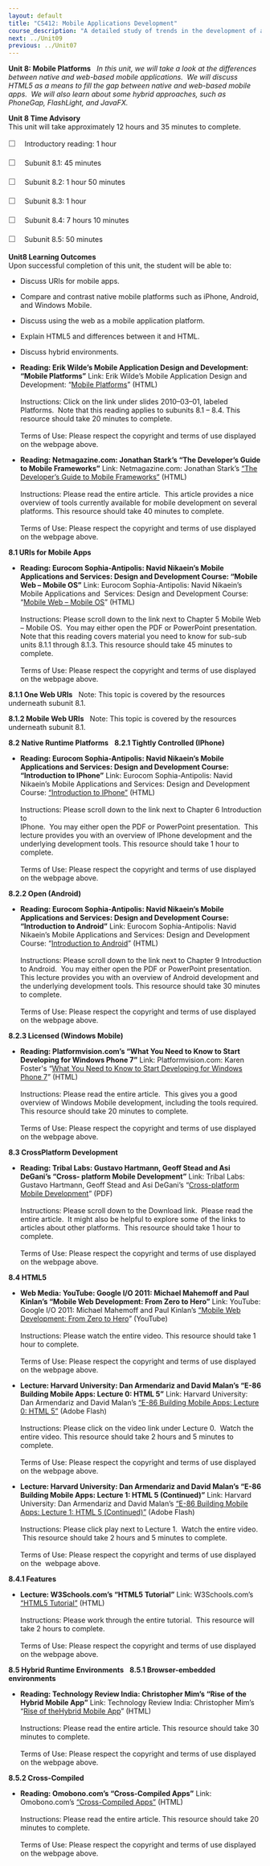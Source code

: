 ```yaml
---
layout: default
title: "CS412: Mobile Applications Development"
course_description: "A detailed study of trends in the development of applications for mobile devices, focusing on the unique design and deployment issues that must be taken into consideration when developing applications for mobile devices."
next: ../Unit09
previous: ../Unit07
---
```

**Unit 8: Mobile Platforms** <span id="8"></span> 
*In this unit, we will take a look at the differences between native and
web-based mobile applications.  We will discuss HTML5 as a means to fill
the gap between native and web-based mobile apps.  We will also learn
about some hybrid approaches, such as PhoneGap, FlashLight, and JavaFX.*

**Unit 8 Time Advisory**  
This unit will take approximately 12 hours and 35 minutes to complete.  
  
 <span
style="color: rgb(85, 85, 85); font-family: 'Myriad Pro', 'Gill Sans', 'Gill Sans MT', Calibri, sans-serif; font-size: 16px; line-height: 24px; text-align: left; -webkit-text-size-adjust: none; ">☐
   </span>Introductory reading: 1 hour  
  
 <span
style="color: rgb(85, 85, 85); font-family: 'Myriad Pro', 'Gill Sans', 'Gill Sans MT', Calibri, sans-serif; font-size: 16px; line-height: 24px; text-align: left; -webkit-text-size-adjust: none; ">☐
   </span>Subunit 8.1: 45 minutes  
  
 <span
style="color: rgb(85, 85, 85); font-family: 'Myriad Pro', 'Gill Sans', 'Gill Sans MT', Calibri, sans-serif; font-size: 16px; line-height: 24px; text-align: left; -webkit-text-size-adjust: none; ">☐
   </span>Subunit 8.2: 1 hour 50 minutes  
  
 <span
style="color: rgb(85, 85, 85); font-family: 'Myriad Pro', 'Gill Sans', 'Gill Sans MT', Calibri, sans-serif; font-size: 16px; line-height: 24px; text-align: left; -webkit-text-size-adjust: none; ">☐
   </span>Subunit 8.3: 1 hour  
  
 <span
style="color: rgb(85, 85, 85); font-family: 'Myriad Pro', 'Gill Sans', 'Gill Sans MT', Calibri, sans-serif; font-size: 16px; line-height: 24px; text-align: left; -webkit-text-size-adjust: none; ">☐
   </span>Subunit 8.4: 7 hours 10 minutes  
  
 <span
style="color: rgb(85, 85, 85); font-family: 'Myriad Pro', 'Gill Sans', 'Gill Sans MT', Calibri, sans-serif; font-size: 16px; line-height: 24px; text-align: left; -webkit-text-size-adjust: none; ">☐
  </span> Subunit 8.5: 50 minutes

**Unit8 Learning Outcomes**  
Upon successful completion of this unit, the student will be able to:  
-   Discuss URIs for mobile apps.
-   Compare and contrast native mobile platforms such as iPhone,
    Android, and Windows Mobile.
-   Discuss using the web as a mobile application platform.
-   Explain HTML5 and differences between it and HTML.
-   Discuss hybrid environments.

-   **Reading: Erik Wilde’s Mobile Application Design and Development:
    “Mobile Platforms”**
    Link: Erik Wilde’s Mobile Application Design and Development:
    “[Mobile Platforms](http://dret.net/lectures/mobapp-spring10/)”
    (HTML)  
        
     Instructions: Click on the link under slides 2010–03–01, labeled
    Platforms.  Note that this reading applies to subunits 8.1 – 8.4.
    This resource should take 20 minutes to complete.  
        
     Terms of Use: Please respect the copyright and terms of use
    displayed on the webpage above.

-   **Reading: Netmagazine.com: Jonathan Stark’s “The Developer’s Guide
    to Mobile Frameworks”**
    Link: Netmagazine.com: Jonathan Stark’s [“The Developer’s Guide to
    Mobile
    Frameworks”](http://www.netmagazine.com/features/developers-guide-mobile-frameworks)
    (HTML)  
        
     Instructions: Please read the entire article.  This article
    provides a nice overview of tools currently available for mobile
    development on several platforms. This resource should take 40
    minutes to complete.  
        
     Terms of Use: Please respect the copyright and terms of use
    displayed on the webpage above.

**8.1 URIs for Mobile Apps** <span id="8.1"></span> 
-   **Reading: Eurocom Sophia-Antipolis: Navid Nikaein’s Mobile
    Applications and Services: Design and Development Course: “Mobile
    Web – Mobile OS”**
    Link: Eurocom Sophia-Antipolis: Navid Nikaein’s Mobile Applications
    and  Services: Design and Development Course: “[Mobile Web – Mobile
    OS](http://www.eurecom.fr/%7Enikaeinn/lecture/mobserv/2010/)”
    (HTML)  
        
     Instructions: Please scroll down to the link next to Chapter 5
    Mobile Web – Mobile OS.  You may either open the PDF or PowerPoint
    presentation.  Note that this reading covers material you need to
    know for sub-sub units 8.1.1 through 8.1.3. This resource should
    take 45 minutes to complete.  
                  
     Terms of Use: Please respect the copyright and terms of use
    displayed on the webpage above.

**8.1.1 One Web URIs** <span id="8.1.1"></span> 
Note: This topic is covered by the resources underneath subunit 8.1.

**8.1.2 Mobile Web URIs** <span id="8.1.2"></span> 
Note: This topic is covered by the resources underneath subunit 8.1.

**8.2 Native Runtime Platforms** <span id="8.2"></span> 
**8.2.1 Tightly Controlled (IPhone)** <span id="8.2.1"></span> 
-   **Reading: Eurocom Sophia-Antipolis: Navid Nikaein’s Mobile
    Applications and Services: Design and Development Course:
    “Introduction to IPhone”**
    Link: Eurocom Sophia-Antipolis: Navid Nikaein’s Mobile Applications
    and Services: Design and Development Course: [“Introduction to
    IPhone”](http://www.eurecom.fr/%7Enikaeinn/lecture/mobserv/2010/)
    (HTML)  
        
     Instructions: Please scroll down to the link next to Chapter 6
    Introduction to  
     IPhone.  You may either open the PDF or PowerPoint presentation. 
    This lecture provides you with an overview of IPhone development and
    the underlying development tools. This resource should take 1 hour
    to complete.  
        
     Terms of Use: Please respect the copyright and terms of use
    displayed on the webpage above.

**8.2.2 Open (Android)** <span id="8.2.2"></span> 
-   **Reading: Eurocom Sophia-Antipolis: Navid Nikaein’s Mobile
    Applications and Services: Design and Development Course:
    “Introduction to Android”**
    Link: Eurocom Sophia-Antipolis: Navid Nikaein’s Mobile Applications
    and Services: Design and Development Course: “[Introduction to
    Android](https://web.archive.org/web/20130803063816/http://www.eurecom.fr/~nikaeinn/lecture/mobserv/2010/)”
    (HTML)  
        
     Instructions: Please scroll down to the link next to Chapter 9
    Introduction to Android.  You may either open the PDF or PowerPoint
    presentation.  This lecture provides you with an overview of Android
    development and the underlying development tools. This resource
    should take 30 minutes to complete.  
        
     Terms of Use: Please respect the copyright and terms of use
    displayed on the webpage above.

**8.2.3 Licensed (Windows Mobile)** <span id="8.2.3"></span> 
-   **Reading: Platformvision.com’s “What You Need to Know to Start
    Developing for Windows Phone 7”**
    Link: Platformvision.com: Karen Foster's “[What You Need to Know to
    Start Developing for Windows Phone
    7](http://www.codeproject.com/Articles/73551/What-You-Need-to-Know-to-Start-Developing-for-Wind)” (HTML)  
        
     Instructions: Please read the entire article.  This gives you a
    good overview of Windows Mobile development, including the tools
    required. This resource should take 20 minutes to complete.  
        
     Terms of Use: Please respect the copyright and terms of use
    displayed on the webpage above.

**8.3 CrossPlatform Development** <span id="8.3"></span> 
-   **Reading: Tribal Labs: Gustavo Hartmann, Geoff Stead and Asi
    DeGani’s “Cross- platform Mobile Development”**
    Link: Tribal Labs: Gustavo Hartmann, Geoff Stead and Asi DeGani’s
    “[Cross-](http://www.triballabs.net/2011/07/cross-platform-mobile-app-development/)[platform
    Mobile
    Development](http://www.triballabs.net/2011/07/cross-platform-mobile-app-development/)”
    (PDF)  
        
     Instructions: Please scroll down to the Download link.  Please read
    the entire article.  It might also be helpful to explore some of the
    links to articles about other platforms.  This resource should take
    1 hour to complete.  
        
     Terms of Use: Please respect the copyright and terms of use
    displayed on the webpage above.

**8.4 HTML5** <span id="8.4"></span> 
-   **Web Media: YouTube: Google I/O 2011: Michael Mahemoff and Paul
    Kinlan’s “Mobile Web Development: From Zero to Hero”**
    Link: YouTube: Google I/O 2011: Michael Mahemoff and Paul Kinlan’s
    [“Mobile Web Development: From Zero to
    Hero](http://www.youtube.com/watch?v=vV85dNeGRhY)” (YouTube)  
        
     Instructions: Please watch the entire video. This resource should
    take 1 hour to complete.  
        
     Terms of Use: Please respect the copyright and terms of use
    displayed on the webpage above.

-   **Lecture: Harvard University: Dan Armendariz and David Malan’s
    “E-86 Building Mobile Apps: Lecture 0: HTML 5”**
    Link: Harvard University: Dan Armendariz and David Malan’s [“E-86
    Building Mobile Apps: Lecture 0: HTML
    5”](http://cs76.tv/2011/spring/) (Adobe Flash)  
        
     Instructions: Please click on the video link under Lecture 0. 
    Watch the entire video. This resource should take 2 hours and 5
    minutes to complete.  
        
     Terms of Use: Please respect the copyright and terms of use
    displayed on the webpage above.

-   **Lecture: Harvard University: Dan Armendariz and David Malan’s
    “E-86 Building Mobile Apps: Lecture 1: HTML 5 (Continued)”**
    Link: Harvard University: Dan Armendariz and David Malan’s [“E-86
    Building Mobile Apps: Lecture 1: HTML 5
    (Continued)”](http://cs76.tv/2011/spring/) (Adobe Flash)  
        
     Instructions: Please click play next to Lecture 1.  Watch the
    entire video.  This resource should take 2 hours and 5 minutes to
    complete.  
        
     Terms of Use: Please respect the copyright and terms of use
    displayed on the  webpage above.

**8.4.1 Features** <span id="8.4.1"></span> 
-   **Lecture: W3Schools.com’s “HTML5 Tutorial”**
    Link: W3Schools.com’s [“HTML5
    Tutorial”](http://www.w3schools.com/html/html5_intro.asp) (HTML)  
        
     Instructions: Please work through the entire tutorial.  This
    resource will take 2 hours to complete.  
        
     Terms of Use: Please respect the copyright and terms of use
    displayed on the webpage above.

**8.5 Hybrid Runtime Environments** <span id="8.5"></span> 
**8.5.1 Browser-embedded environments** <span id="8.5.1"></span> 
-   **Reading: Technology Review India: Christopher Mim’s “Rise of the
    Hybrid Mobile App”**
    Link: Technology Review India: Christopher Mim’s “[Rise of
    the](http://www.technologyreview.in/computing/37831/page1/)[Hybrid
    Mobile App](http://www.technologyreview.in/computing/37831/page1/)”
    (HTML)  
        
     Instructions: Please read the entire article. This resource should
    take 30 minutes to complete.  
        
     Terms of Use: Please respect the copyright and terms of use
    displayed on the webpage above.

**8.5.2 Cross-Compiled** <span id="8.5.2"></span> 
-   **Reading: Omobono.com’s “Cross-Compiled Apps”**
    Link: Omobono.com’s [“Cross-Compiled
    Apps”](http://www.omobono.com/research-insights/b2b-mobile-marketing/cross-compiled-apps/)
    (HTML)  
        
     Instructions: Please read the entire article. This resource should
    take 20 minutes to complete.  
        
     Terms of Use: Please respect the copyright and terms of use
    displayed on the webpage above.


